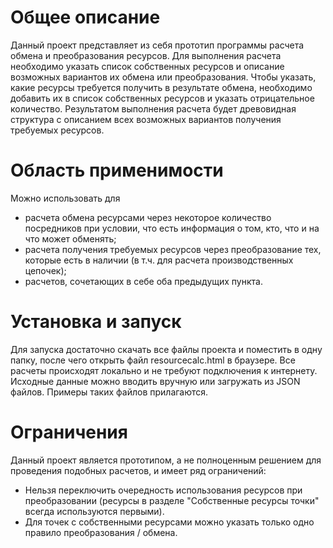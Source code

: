 # Общее описание

Данный проект представляет из себя прототип программы расчета обмена и преобразования ресурсов.
Для выполнения расчета необходимо указать список собственных ресурсов и описание возможных вариантов их обмена или преобразования.
Чтобы указать, какие ресурсы требуется получить в результате обмена, необходимо добавить их в список собственных ресурсов и указать отрицательное количество.
Результатом выполнения расчета будет древовидная структура с описанием всех возможных вариантов получения требуемых ресурсов.

# Область применимости

Можно использовать для
* расчета обмена ресурсами через некоторое количество посредников при условии, что есть информация о том, кто, что и на что может обменять;
* расчета получения требуемых ресурсов через преобразование тех, которые есть в наличии (в т.ч. для расчета производственных цепочек);
* расчетов, сочетающих в себе оба предыдущих пункта.

# Установка и запуск

Для запуска достаточно скачать все файлы проекта и поместить в одну папку, после чего открыть файл resourcecalc.html в браузере.
Все расчеты происходят локально и не требуют подключения к интернету.
Исходные данные можно вводить вручную или загружать из JSON файлов. Примеры таких файлов прилагаются.

# Ограничения

Данный проект является прототипом, а не полноценным решением для проведения подобных расчетов, и имеет ряд ограничений:
* Нельзя переключить очередность использования ресурсов при преобразовании (ресурсы в разделе "Собственные ресурсы точки" всегда используются первыми).
* Для точек с собственными ресурсами можно указать только одно правило преобразования / обмена.
